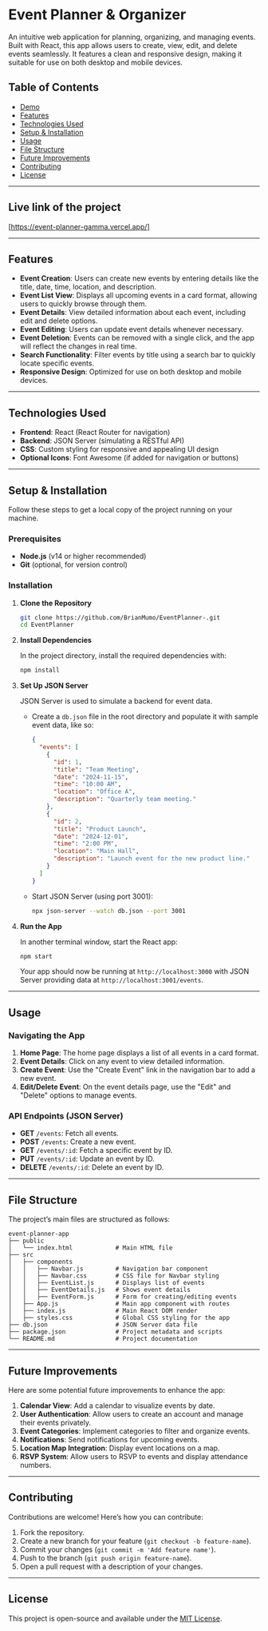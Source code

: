 

# Event Planner & Organizer

An intuitive web application for planning, organizing, and managing events. Built with React, this app allows users to create, view, edit, and delete events seamlessly. It features a clean and responsive design, making it suitable for use on both desktop and mobile devices.

## Table of Contents

- [Demo](#demo)
- [Features](#features)
- [Technologies Used](#technologies-used)
- [Setup & Installation](#setup--installation)
- [Usage](#usage)
- [File Structure](#file-structure)
- [Future Improvements](#future-improvements)
- [Contributing](#contributing)
- [License](#license)

---

## Live link of the project

[https://event-planner-gamma.vercel.app/]

---

## Features

- **Event Creation**: Users can create new events by entering details like the title, date, time, location, and description.
- **Event List View**: Displays all upcoming events in a card format, allowing users to quickly browse through them.
- **Event Details**: View detailed information about each event, including edit and delete options.
- **Event Editing**: Users can update event details whenever necessary.
- **Event Deletion**: Events can be removed with a single click, and the app will reflect the changes in real time.
- **Search Functionality**: Filter events by title using a search bar to quickly locate specific events.
- **Responsive Design**: Optimized for use on both desktop and mobile devices.
  
---

## Technologies Used

- **Frontend**: React (React Router for navigation)
- **Backend**: JSON Server (simulating a RESTful API)
- **CSS**: Custom styling for responsive and appealing UI design
- **Optional Icons**: Font Awesome (if added for navigation or buttons)

---

## Setup & Installation

Follow these steps to get a local copy of the project running on your machine.

### Prerequisites

- **Node.js** (v14 or higher recommended)
- **Git** (optional, for version control)

### Installation

1. **Clone the Repository**

   ```bash
   git clone https://github.com/BrianMumo/EventPlanner-.git
   cd EventPlanner
   ```

2. **Install Dependencies**

   In the project directory, install the required dependencies with:
   
   ```bash
   npm install
   ```

3. **Set Up JSON Server**

   JSON Server is used to simulate a backend for event data.

   - Create a `db.json` file in the root directory and populate it with sample event data, like so:

     ```json
     {
       "events": [
         {
           "id": 1,
           "title": "Team Meeting",
           "date": "2024-11-15",
           "time": "10:00 AM",
           "location": "Office A",
           "description": "Quarterly team meeting."
         },
         {
           "id": 2,
           "title": "Product Launch",
           "date": "2024-12-01",
           "time": "2:00 PM",
           "location": "Main Hall",
           "description": "Launch event for the new product line."
         }
       ]
     }
     ```

   - Start JSON Server (using port 3001):
     ```bash
     npx json-server --watch db.json --port 3001
     ```

4. **Run the App**

   In another terminal window, start the React app:

   ```bash
   npm start
   ```

   Your app should now be running at `http://localhost:3000` with JSON Server providing data at `http://localhost:3001/events`.

---

## Usage

### Navigating the App

1. **Home Page**: The home page displays a list of all events in a card format.
2. **Event Details**: Click on any event to view detailed information.
3. **Create Event**: Use the "Create Event" link in the navigation bar to add a new event.
4. **Edit/Delete Event**: On the event details page, use the "Edit" and "Delete" options to manage events.

### API Endpoints (JSON Server)

- **GET** `/events`: Fetch all events.
- **POST** `/events`: Create a new event.
- **GET** `/events/:id`: Fetch a specific event by ID.
- **PUT** `/events/:id`: Update an event by ID.
- **DELETE** `/events/:id`: Delete an event by ID.

---

## File Structure

The project’s main files are structured as follows:

```plaintext
event-planner-app
├── public
│   └── index.html            # Main HTML file
├── src
│   ├── components
│   │   ├── Navbar.js         # Navigation bar component
│   │   ├── Navbar.css        # CSS file for Navbar styling
│   │   ├── EventList.js      # Displays list of events
│   │   ├── EventDetails.js   # Shows event details
│   │   ├── EventForm.js      # Form for creating/editing events
│   ├── App.js                # Main app component with routes
│   ├── index.js              # Main React DOM render
│   ├── styles.css            # Global CSS styling for the app
├── db.json                   # JSON Server data file
├── package.json              # Project metadata and scripts
└── README.md                 # Project documentation
```

---

## Future Improvements

Here are some potential future improvements to enhance the app:

1. **Calendar View**: Add a calendar to visualize events by date.
2. **User Authentication**: Allow users to create an account and manage their events privately.
3. **Event Categories**: Implement categories to filter and organize events.
4. **Notifications**: Send notifications for upcoming events.
5. **Location Map Integration**: Display event locations on a map.
6. **RSVP System**: Allow users to RSVP to events and display attendance numbers.

---

## Contributing

Contributions are welcome! Here’s how you can contribute:

1. Fork the repository.
2. Create a new branch for your feature (`git checkout -b feature-name`).
3. Commit your changes (`git commit -m 'Add feature name'`).
4. Push to the branch (`git push origin feature-name`).
5. Open a pull request with a description of your changes.

---

## License

This project is open-source and available under the [MIT License](LICENSE).
